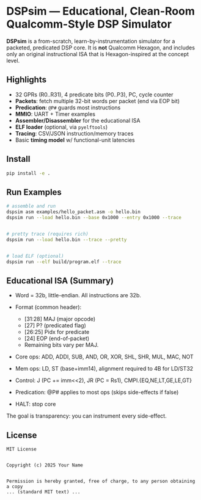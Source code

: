 # DSPsim — Educational, Clean-Room Qualcomm-Style DSP Simulator


**DSPsim** is a from-scratch, learn-by-instrumentation simulator for a packeted, predicated DSP core. It is **not** Qualcomm Hexagon, and includes only an original instructional ISA that is Hexagon-inspired at the concept level.


## Highlights
- 32 GPRs (R0..R31), 4 predicate bits (P0..P3), PC, cycle counter
- **Packets**: fetch multiple 32-bit words per packet (end via EOP bit)
- **Predication**: `@P#` guards most instructions
- **MMIO**: UART + Timer examples
- **Assembler/Disassembler** for the educational ISA
- **ELF loader** (optional, via `pyelftools`)
- **Tracing**: CSV/JSON instruction/memory traces
- Basic **timing model** w/ functional-unit latencies


## Install
```bash
pip install -e .
```

## Run Examples
```bash
# assemble and run
dspsim asm examples/hello_packet.asm -o hello.bin
dspsim run --load hello.bin --base 0x1000 --entry 0x1000 --trace


# pretty trace (requires rich)
dspsim run --load hello.bin --trace --pretty


# load ELF (optional)
dspsim run --elf build/program.elf --trace
```

## Educational ISA (Summary)

- Word = 32b, little-endian. All instructions are 32b.
- Format (common header):
    - [31:28] MAJ (major opcode)
    - [27] P? (predicated flag)
    - [26:25] Pidx for predicate
    - [24] EOP (end-of-packet)
    - Remaining bits vary per MAJ.

- Core ops: ADD, ADDI, SUB, AND, OR, XOR, SHL, SHR, MUL, MAC, NOT
- Mem ops: LD, ST (base+imm14), alignment required to 4B for LD/ST32
- Control: J (PC += imm<<2), JR (PC = Rs1), CMPI.{EQ,NE,LT,GE,LE,GT}
- Predication: @P# applies to most ops (skips side-effects if false)
- HALT: stop core

The goal is transparency: you can instrument every side-effect.

## License

```text
MIT License


Copyright (c) 2025 Your Name


Permission is hereby granted, free of charge, to any person obtaining a copy
... (standard MIT text) ...
```
